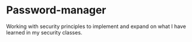 # Password-manager
Working with security principles to implement and expand on what I have learned in my security classes.

